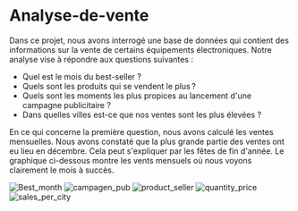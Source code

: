 # Analyse-de-vente

Dans ce projet, nous avons interrogé une base de données qui contient des informations sur la vente de certains équipements électroniques. Notre analyse vise à répondre aux questions suivantes :

<ul>
<li> Quel est le mois du best-seller ? </li>
<li> Quels sont les produits qui se vendent le plus ? </li>
<li> Quels sont les moments les plus propices au lancement d'une campagne publicitaire ? </li>
<li> Dans quelles villes est-ce que nos ventes sont les plus élevées ? </li>
</ul>

En ce qui concerne la première question, nous avons calculé les ventes mensuelles. Nous avons constaté que la plus grande partie des ventes ont eu lieu en décembre. Cela peut s'expliquer par les fêtes de fin d'année. Le graphique ci-dessous montre les vents mensuels où nous voyons clairement le mois à succès.

![Best_month](https://user-images.githubusercontent.com/82402218/215469455-1d0d9837-662c-4bbb-b6b2-ec0f021a2fba.png)
![campagen_pub](https://user-images.githubusercontent.com/82402218/215469474-614c6bf0-9e72-47de-8267-55923398de3e.png)
![product_seller](https://user-images.githubusercontent.com/82402218/215469479-e1c90879-e396-4d39-b6bb-e45fe698ae0a.png)
![quantity_price](https://user-images.githubusercontent.com/82402218/215469500-9412f355-ceb1-4dfe-8a09-0e2f8cc89e7e.png)
![sales_per_city](https://user-images.githubusercontent.com/82402218/215469529-2f2db0d8-1416-4010-917a-cd461072efb4.png)
